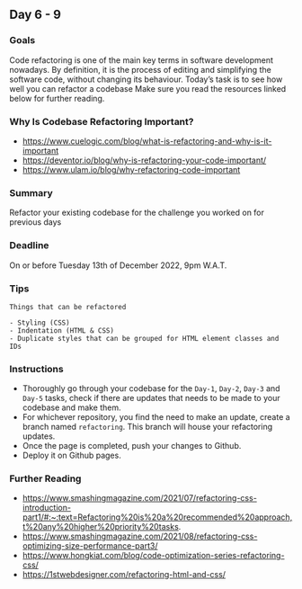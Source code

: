 ## Day 6 - 9

### Goals
Code refactoring is one of the main key terms in software development nowadays. By definition, it is the process of editing and simplifying the software code, without changing its behaviour. Today’s task is to see how well you can refactor a codebase Make sure you read the resources linked below for further reading.

### Why Is Codebase Refactoring Important?
- https://www.cuelogic.com/blog/what-is-refactoring-and-why-is-it-important
- https://deventor.io/blog/why-is-refactoring-your-code-important/
- https://www.ulam.io/blog/why-refactoring-code-important

### Summary
Refactor your existing codebase for the challenge you worked on for previous days

### Deadline
On or before Tuesday 13th of December 2022, 9pm W.A.T.

### Tips
```
Things that can be refactored

- Styling (CSS)
- Indentation (HTML & CSS)
- Duplicate styles that can be grouped for HTML element classes and IDs
```

### Instructions
- Thoroughly go through your codebase for the `Day-1`, `Day-2`, `Day-3` and `Day-5` tasks, check if there are updates that needs to be made to your codebase and make them.
- For whichever repository, you find the need to make an update, create a branch named `refactoring`. This branch will house your refactoring updates.
- Once the page is completed, push your changes to Github.
- Deploy it on Github pages.

### Further Reading
- https://www.smashingmagazine.com/2021/07/refactoring-css-introduction-part1/#:~:text=Refactoring%20is%20a%20recommended%20approach,t%20any%20higher%20priority%20tasks.
- https://www.smashingmagazine.com/2021/08/refactoring-css-optimizing-size-performance-part3/
- https://www.hongkiat.com/blog/code-optimization-series-refactoring-css/
- https://1stwebdesigner.com/refactoring-html-and-css/
